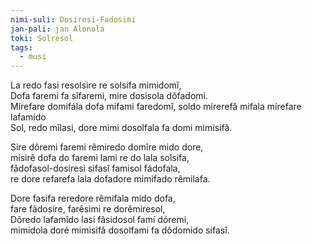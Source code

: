 ```yaml
---
nimi-suli: Dosiresi-Fadosimi
jan-pali: jan Alonola
toki: Solresol
tags:
  - musi
---
```

La redo fasi resolsire re solsifa mimidomǐ,  
Dofa faremi fa sîfaremi, mire dosisola dôfadomi.  
Mírefare domifála dofa mifami faredomǐ, soldo mirerefǎ mifala mírefare lafamído  
Sol, redo mîlasi, dore mimi dosolfala fa domi mimisifǎ.  

Sire dôremi faremi rêmiredo domîre mido dore,  
misirê dofa do faremi lami re do lala solsifa,  
fâdofasol-dosiresi sifasǐ famisol fádofala,  
re dore refarefa lala dofadore mimifado rêmilafa.  

Dore fasifa reredore rêmifala mido dofa,  
fare fâdosire, farêsimi re dorêmiresol,  
Dôredo lafamîdo lasi fâsidosol famí dóremi,  
mimidola doré mimisifǎ dosolfami fa dôdomido sifasǐ.  
